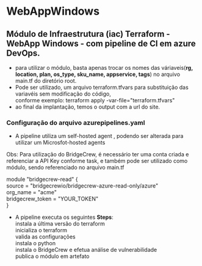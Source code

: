 # WebAppWindows


## Módulo de Infraestrutura (iac) Terraform - WebApp Windows - com pipeline de CI em azure DevOps.

- para utilizar o módulo, basta apenas trocar os nomes das váriaveis(**rg, location, plan, os_type, sku_name, appservice, tags**) no arquivo main.tf do diretório root.
- Pode ser utilizado, um arquivo terraform.tfvars para substituição das variavéis sem modificação do código,<br>
 conforme exemplo:
terraform apply -var-file="terraform.tfvars"
- ao final da implantação, temos o output com a url do site.

### Configuração do arquivo azurepipelines.yaml
- A pipeline utiliza um self-hosted agent , podendo ser alterada para utilizar um Microsfot-hosted agents

Obs: Para utilização do BridgeCrew, é necessário ter uma conta criada e referenciar a API Key conforme task, e também pode ser utilizado como módulo, sendo referenciado no arquivo main.tf

module "bridgecrew-read" {  
  source           = "bridgecrewio/bridgecrew-azure-read-only/azure"  
  org_name         = "acme"  
  bridgecrew_token = "YOUR_TOKEN"  
}  


- A pipeline executa os seguintes **Steps**:<br>
instala a última versão do terraform  
inicializa o terraform  
valida as configurações  
instala o python  
instala o BridgeCrew e efetua análise de vulnerabilidade  
publica o módulo em artefato 




